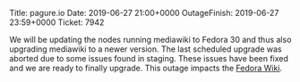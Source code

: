 Title: pagure.io
Date: 2019-06-27 21:00+0000
OutageFinish: 2019-06-27 23:59+0000
Ticket: 7942

We will be updating the nodes running mediawiki to Fedora 30 and thus also 
upgrading mediawiki to a newer version. The last scheduled upgrade was 
aborted due to some issues found in staging. These issues have been fixed 
and we are ready to finally upgrade.
This outage impacts the [Fedora Wiki](https://fedoraproject.org/wiki).